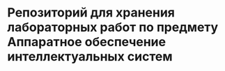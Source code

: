# Репозиторий для хранения лабораторных работ по предмету Аппаратное обеспечение интеллектуальных систем
